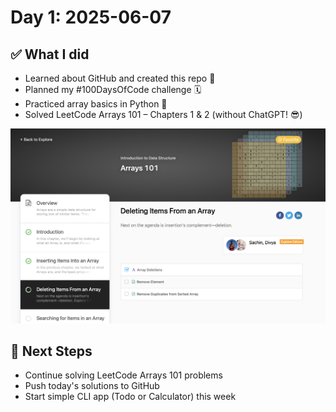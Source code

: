 # Day 1: 2025-06-07

## ✅ What I did
- Learned about GitHub and created this repo 🐙
- Planned my #100DaysOfCode challenge 🗓
- Practiced array basics in Python 🐍
- Solved LeetCode Arrays 101 – Chapters 1 & 2 (without ChatGPT! 😎)

![Day 1 Screenshot](day1.png)

## 🚧 Next Steps
- Continue solving LeetCode Arrays 101 problems
- Push today's solutions to GitHub
- Start simple CLI app (Todo or Calculator) this week
